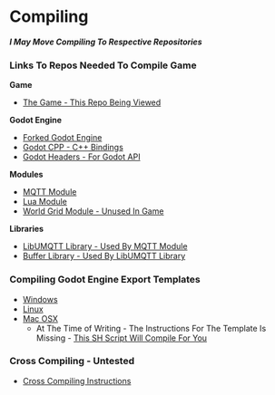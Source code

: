 # Compiling

***I May Move Compiling To Respective Repositories***

### Links To Repos Needed To Compile Game

**Game**
* [The Game - This Repo Being Viewed](https://github.com/alex-evelyn/Sweet-Tea)

**Godot Engine**
* [Forked Godot Engine](https://github.com/alex-evelyn/Godot-3.2-Sweet-Tea)
* [Godot CPP - C++ Bindings](https://github.com/alex-evelyn/godot-cpp)
* [Godot Headers - For Godot API](https://github.com/alex-evelyn/godot_headers)

**Modules**
* [MQTT Module](https://github.com/alex-evelyn/Godot-MQTT-Module)
* [Lua Module](https://github.com/alex-evelyn/Godot-Lua-Module)
* [World Grid Module - Unused In Game](https://github.com/alex-evelyn/Godot-WorldGrid-Module)

**Libraries**
* [LibUMQTT Library - Used By MQTT Module](https://github.com/alex-evelyn/libumqtt)
* [Buffer Library - Used By LibUMQTT Library](https://github.com/alex-evelyn/buffer)

### Compiling Godot Engine Export Templates
* [Windows](http://docs.godotengine.org/en/stable/development/compiling/compiling_for_windows.html#creating-windows-export-templates)
* [Linux](https://docs.godotengine.org/en/3.1/development/compiling/compiling_for_x11.html#building-export-templates)
* [Mac OSX](http://docs.godotengine.org/en/stable/development/compiling/compiling_for_osx.html)
  * At The Time of Writing - The Instructions For The Template Is Missing - [This SH Script Will Compile For You](https://github.com/alex-evelyn/Godot-3.2-Sweet-Tea/blob/master/compile_osx_custom_package.sh)

### Cross Compiling - Untested
* [Cross Compiling Instructions](http://docs.godotengine.org/en/stable/development/compiling/compiling_for_windows.html#cross-compiling-for-windows-from-other-operating-systems)

